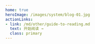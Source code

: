 ```yaml
---
home: true
heroImage: /images/system/blog-01.jpg
actionLinks:
- link: /md/other/guide-to-reading.md
  text: 开始阅读 →
  class: primary
---
```


                                                                                                                                                                                                   
